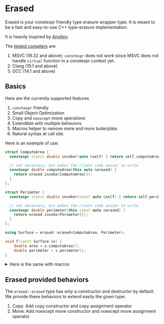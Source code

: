 # Erased
Erased is your constexpr friendly type erasure wrapper type.
It is meant to be a fast and easy-to-use C++ type-erasure implementation.

It is heavily inspired by [AnyAny](https://github.com/kelbon/AnyAny).

The [tested compilers](https://godbolt.org/z/ss8PE6zc3) are:
1. MSVC (19.32 and above): `constexpr` does not work since MSVC does not handle `virtual` function in a constexpr context yet.
2. Clang (19.1 and above)
3. GCC (14.1 and above)

## Basics
Here are the currently supported features
1. `constexpr` friendly
2. Small Object Optimization
3. Copy and `noexcept` move operations
4. Extendible with multiple behaviors
5. Macros helper to remove more and more boilerplate.
6. Natural syntax at call site.

Here is an exemple of use:

```cpp
struct ComputeArea {
  constexpr static double invoker(auto &self) { return self.computeArea(); }

  // not necessary, but makes the client code easier to write
  constexpr double computeArea(this auto &erased) {
    return erased.invoke(ComputeArea{});
  }
};

struct Perimeter {
  constexpr static double invoker(const auto &self) { return self.perimeter(); }

  // not necessary, but makes the client code easier to write
  constexpr double perimeter(this const auto &erased) {
    return erased.invoke(Perimeter{});
  }
};

using Surface = erased::erased<ComputeArea, Perimeter>;

void f(const Surface &x) {
    double area = x.computeArea();
    double perimeter = x.perimeter();
}
```

<details close>
<summary>Here is the same with macros</summary>

```cpp
ERASED_MAKE_BEHAVIOR(ComputeArea, computeArea,
                     (&self) requires(self.computeArea())->double);
ERASED_MAKE_BEHAVIOR(Perimeter, perimeter,
                     (const &self) requires(self.perimeter())->double);

using Surface =
    erased::erased<ComputeArea, Perimeter>;
```
</details>

## Erased provided behaviors
The `erased::erased` type has only a constructor and destructor by default. We provide these behaviors to extend easily the given type:
1. Copy: Add copy constructor and copy assignment operator
2. Move: Add noexcept move constructor and noexcept move assignment operator
